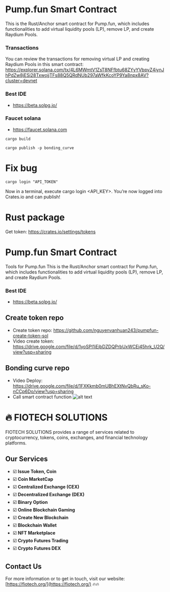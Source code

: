 # Pump.fun Smart Contract
This is the Rust/Anchor smart contract for Pump.fun, which includes functionalities to add virtual liquidity pools (LP), remove LP, and create Raydium Pools.

### Transactions
You can review the transactions for removing virtual LP and creating Raydium Pools in this smart contract:
https://explorer.solana.com/tx/4L6MWmtV1ZsT8NFfbtu68ZYyYVbpvZ4iynJhPdZw8jESi28TxwojjTFs88Q5QRdNUb297aWfkKcoYP9Ya8npx8AV?cluster=devnet

### Best IDE
- https://beta.solpg.io/


### Faucet solana
- https://faucet.solana.com

```
cargo build
```

```
cargo publish -p bonding_curve
```

# Fix bug
```
cargo login "API_TOKEN"
```

Now in a terminal, execute cargo login <API_KEY>. You’re now logged into Crates.io and can publish!

# Rust package
Get token: https://crates.io/settings/tokens


# Pump.fun Smart Contract
Tools for Pump.fun
This is the Rust/Anchor smart contract for Pump.fun, which includes functionalities to add virtual liquidity pools (LP), remove LP, and create Raydium Pools.

### Best IDE
- https://beta.solpg.io/

## Create token repo
- Create token repo: https://github.com/nguyenvanhuan243/pumpfun-create-token-sol
- Video create token: https://drive.google.com/file/d/1yoSPI1iEjbDZDQPrbUxWCEj45hrk_U2Q/view?usp=sharing

## Bonding curve repo
- Video Deploy: https://drive.google.com/file/d/1FXKkmb0mUBhEXtNvQbRu_sKo-nCCp6Do/view?usp=sharing
- Call smart contract function
![alt text](image.png)

# 🔥 FIOTECH SOLUTIONS
FIOTECH SOLUTIONS provides a range of services related to cryptocurrency, tokens, coins, exchanges, and financial technology platforms.
## Our Services
- ☑️ **Issue Token, Coin**
- ☑️ **Coin MarketCap**
- ☑️ **Centralized Exchange (CEX)**
- ☑️ **Decentralized Exchange (DEX)**
- ☑️ **Binary Option**
- ☑️ **Online Blockchain Gaming**
- ☑️ **Create New Blockchain**
- ☑️ **Blockchain Wallet**
- ☑️ **NFT Marketplace**
- ☑️ **Crypto Futures Trading**
- ☑️ **Crypto Futures DEX**
## Contact Us
For more information or to get in touch, visit our website: [https://fiotech.org/](https://fiotech.org/) 🔥🔥
